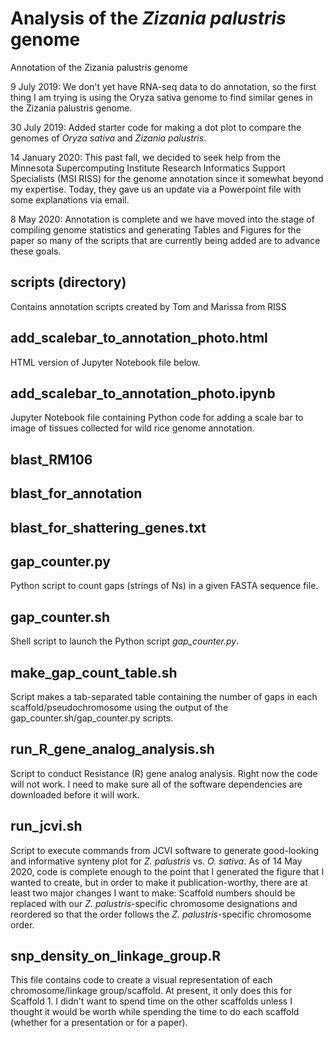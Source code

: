 # Analysis of the _Zizania palustris_ genome
Annotation of the Zizania palustris genome

9 July 2019: We don't yet have RNA-seq data to do annotation, so the first thing I am trying is using the Oryza sativa genome to find similar genes in the Zizania palustris genome.

30 July 2019: Added starter code for making a dot plot to compare the genomes of _Oryza sativa_ and _Zizania palustris_.

14 January 2020: This past fall, we decided to seek help from the Minnesota Supercomputing Institute Research Informatics Support Specialists (MSI RISS) for the genome annotation since it somewhat beyond my expertise. Today, they gave us an update via a Powerpoint file with some explanations via email.

8 May 2020: Annotation is complete and we have moved into the stage of compiling genome statistics and generating Tables and Figures for the paper so many of the scripts that are currently being added are to advance these goals.

## scripts (directory)
Contains annotation scripts created by Tom and Marissa from RISS

## add_scalebar_to_annotation_photo.html
HTML version of Jupyter Notebook file below.

## add_scalebar_to_annotation_photo.ipynb
Jupyter Notebook file containing Python code for adding a scale bar to image of tissues collected for wild rice genome annotation.

## blast_RM106

## blast_for_annotation

## blast_for_shattering_genes.txt

## gap_counter.py
Python script to count gaps (strings of Ns) in a given FASTA sequence file.

## gap_counter.sh
Shell script to launch the Python script _gap_counter.py_.

## make_gap_count_table.sh
Script makes a tab-separated table containing the number of gaps in each scaffold/pseudochromosome using the output of the gap_counter.sh/gap_counter.py scripts.

## run_R_gene_analog_analysis.sh
Script to conduct Resistance (R) gene analog analysis. Right now the code will not work. I need to make sure all of the software dependencies are downloaded before it will work.

## run_jcvi.sh
Script to execute commands from JCVI software to generate good-looking and informative synteny plot for _Z. palustris_ vs. _O. sativa_. As of 14 May 2020, code is complete enough to the point that I generated the figure that I wanted to create, but in order to make it publication-worthy, there are at least two major changes I want to make: Scaffold numbers should be replaced with our _Z. palustris_-specific chromosome designations and reordered so that the order follows the _Z. palustris_-specific chromosome order.

## snp_density_on_linkage_group.R
This file contains code to create a visual representation of each chromosome/linkage group/scaffold.
At present, it only does this for Scaffold 1. I didn't want to spend time on the other scaffolds unless I thought it would be worth while spending the time to do each scaffold (whether for a presentation or for a paper).
